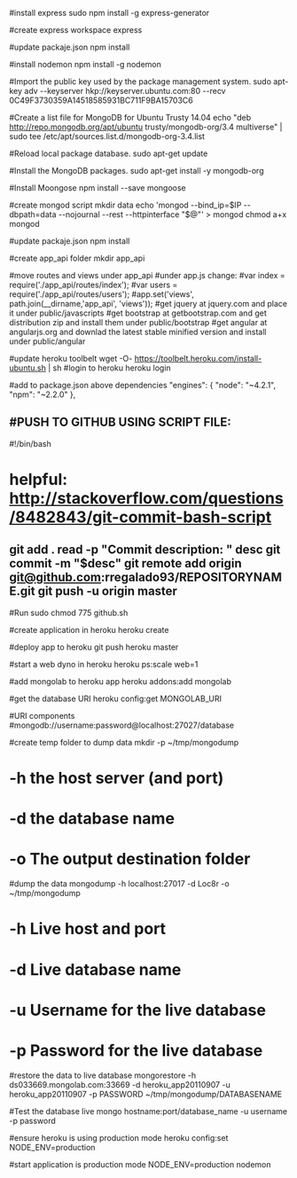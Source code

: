 #install express
sudo npm install -g express-generator

#create express workspace
express

#update packaje.json
npm install

#install nodemon
npm install -g nodemon

#Import the public key used by the package management system.
sudo apt-key adv --keyserver hkp://keyserver.ubuntu.com:80 --recv 0C49F3730359A14518585931BC711F9BA15703C6

#Create a list file for MongoDB for Ubuntu Trusty 14.04
echo "deb http://repo.mongodb.org/apt/ubuntu trusty/mongodb-org/3.4 multiverse" | sudo tee /etc/apt/sources.list.d/mongodb-org-3.4.list

#Reload local package database.
sudo apt-get update

#Install the MongoDB packages.
sudo apt-get install -y mongodb-org

#Install Moongose
npm install --save mongoose

#create mongod script
mkdir data
echo 'mongod --bind_ip=$IP --dbpath=data --nojournal --rest --httpinterface "$@"' > mongod
chmod a+x mongod

#update packaje.json
npm install

#create app_api folder
mkdir app_api

#move routes and views under app_api
#under app.js change:
#var index = require('./app_api/routes/index');
#var users = require('./app_api/routes/users');
#app.set('views', path.join(__dirname,'app_api', 'views'));
#get jquery at jquery.com and place it under public/javascripts
#get bootstrap at getbootstrap.com and get distribution zip and install them under public/bootstrap
#get angular at angularjs.org and downlad the latest stable minified version and install under public/angular

#update heroku toolbelt
wget -O- https://toolbelt.heroku.com/install-ubuntu.sh | sh
#login to heroku
heroku login

#add to package.json above dependencies
  "engines": {
  "node": "~4.2.1",
  "npm": "~2.2.0"
  },
  
#PUSH TO GITHUB USING SCRIPT FILE:
-------------------------------------------------------------------
#!/bin/bash
# helpful: http://stackoverflow.com/questions/8482843/git-commit-bash-script

git add .
read -p "Commit description: " desc
git commit -m "$desc"
git remote add origin git@github.com:rregalado93/REPOSITORYNAME.git
git push -u origin master
-------------------------------------------------------------------        

#Run
sudo chmod 775 github.sh

#create application in heroku
heroku create

#deploy app to heroku
git push heroku master

#start a web dyno in heroku
heroku ps:scale web=1

#add mongolab to heroku app
heroku addons:add mongolab

#get the database URI
heroku config:get MONGOLAB_URI

#URI components
#mongodb://username:password@localhost:27027/database

#create temp folder to dump data
mkdir -p ~/tmp/mongodump

# -h the host server (and port)
# -d the database name
# -o The output destination folder
#dump the data
mongodump -h localhost:27017 -d Loc8r -o ~/tmp/mongodump

# -h Live host and port
# -d Live database name
# -u Username for the live database
# -p Password for the live database
#restore the data to live database
mongorestore -h ds033669.mongolab.com:33669 -d heroku_app20110907 -u
heroku_app20110907 -p PASSWORD ~/tmp/mongodump/DATABASENAME

#Test the database live
mongo hostname:port/database_name -u username -p password

#ensure heroku is using production mode
heroku config:set NODE_ENV=production

#start application is production mode
NODE_ENV=production nodemon